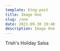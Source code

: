 ```yaml
---
template: blog-post
title: Image One
slug: /one
date: 2021-09-30 19:48
description: Image One
---
```

Trish's Holiday Salsa
